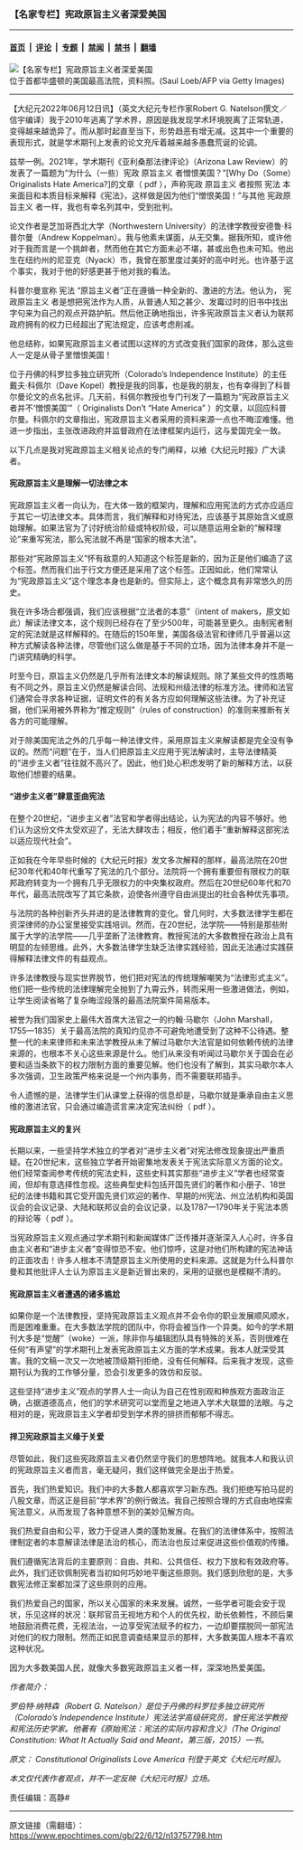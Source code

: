 ### 【名家专栏】宪政原旨主义者深爱美国

---

#### [首页](../../../..?n13757798) &nbsp;|&nbsp; [评论](../../../../../epoch-comment?n13757798) &nbsp;|&nbsp; [专题](../../../../../epoch-special?n13757798) &nbsp;|&nbsp; [禁闻](../../../../../epoch-news?n13757798) &nbsp;|&nbsp; [禁书](../../../../../books?n13757798) &nbsp;|&nbsp; [翻墙](https://github.com/gfw-breaker/nogfw/blob/master/README.md?n13757798)


<div><img alt="【名家专栏】宪政原旨主义者深爱美国" class="attachment-djy_600_400 size-djy_600_400 wp-post-image" src="https://i.epochtimes.com/assets/uploads/2022/06/id13757826-GettyImages-1211709881-600x400.jpg"/>
<div class="caption">
 位于首都华盛顿的美国最高法院，资料照。(Saul Loeb/AFP via Getty Images)
</div></div><hr/><div class="post_content" id="artbody" itemprop="articleBody">
 <!-- article content begin -->
 <p>
  【大纪元2022年06月12日讯】（英文大纪元专栏作家Robert G. Natelson撰文／信宇编译）我于2010年逃离了学术界，原因是我发现学术环境脱离了正常轨道，变得越来越诡异了。而从那时起直至当下，形势趋恶有增无减。这其中一个重要的表现形式，就是学术期刊上发表的论文充斥着越来越多愚蠢荒诞的论调。
 </p>
 <p>
  兹举一例。2021年，学术期刊《亚利桑那法律评论》（Arizona Law Review）的发表了一篇题为“为什么（一些）宪政
  <ok href="https://www.epochtimes.com/gb/tag/%E5%8E%9F%E6%97%A8%E4%B8%BB%E4%B9%89.html">
   原旨主义
  </ok>
  者憎恨美国？”[Why Do（Some）Originalists Hate America?]的文章（
  <ok href="https://arizonalawreview.org/pdf/63-4/63arizlrev1033.pdf" rel="noopener noreferrer" target="_blank">
   pdf
  </ok>
  ），声称宪政
  <ok href="https://www.epochtimes.com/gb/tag/%E5%8E%9F%E6%97%A8%E4%B8%BB%E4%B9%89.html">
   原旨主义
  </ok>
  者按照
  <ok href="https://www.epochtimes.com/gb/tag/%E5%AE%AA%E6%B3%95.html">
   宪法
  </ok>
  本来面目和本质目标来解释《宪法》，这样做是因为他们“憎恨美国！”与其他
  <ok href="https://www.epochtimes.com/gb/tag/%E5%AE%AA%E6%94%BF%E5%8E%9F%E6%97%A8%E4%B8%BB%E4%B9%89.html">
   宪政原旨主义
  </ok>
  者一样，我也有幸名列其中，受到批判。
 </p>
 <p>
  论文作者是芝加哥西北大学（Northwestern University）的法律学教授安德鲁‧科普尔曼（Andrew Koppelman）。我与他素未谋面，从无交集。据我所知，或许他对于我而言是一个挑衅者，然而他在其它方面未必不堪，甚或出色也未可知。他出生在纽约州的尼亚克（Nyack）市，我曾在那里度过美好的高中时光。也许基于这个事实，我对于他的好感更甚于他对我的看法。
 </p>
 <p>
  科普尔曼宣称
  <ok href="https://www.epochtimes.com/gb/tag/%E5%AE%AA%E6%B3%95.html">
   宪法
  </ok>
  “原旨主义者”正在遵循一种全新的、激进的方法。他认为，
  <ok href="https://www.epochtimes.com/gb/tag/%E5%AE%AA%E6%94%BF%E5%8E%9F%E6%97%A8%E4%B8%BB%E4%B9%89.html">
   宪政原旨主义
  </ok>
  者是想把宪法作为人质，从普通人知之甚少、发霉过时的旧书中找出字句来为自己的观点开路护航。然后他正确地指出，许多宪政原旨主义者认为联邦政府拥有的权力已经超出了宪法规定，应该考虑削减。
 </p>
 <p>
  他总结称，如果宪政原旨主义者试图以这样的方式改变我们国家的政体，那么这些人一定是从骨子里憎恨美国！
 </p>
 <p>
  位于丹佛的科罗拉多独立研究所（Colorado’s Independence Institute）的主任戴夫‧科佩尔（Dave Kopel）教授是我的同事，也是我的朋友，也有幸得到了科普尔曼论文的点名批评。几天前，科佩尔教授也专门刊发了一篇题为“宪政原旨主义者并不‘憎恨美国’”（
  <ok href="https://reason.com/volokh/2022/05/20/originalism-is-patriotic-and-practical/">
   Originalists Don’t “Hate America”
  </ok>
  ）的文章，以回应科普尔曼。科佩尔的文章指出，宪政原旨主义者采用的资料来源一点也不晦涩难懂。他进一步指出，主张改进政府并监督政府在法律框架内运行，这与爱国完全一致。
 </p>
 <p>
  以下几点是我对宪政原旨主义相关论点的专门阐释，以飨《大纪元时报》广大读者。
 </p>
 <h4>
  宪政原旨主义是理解一切法律之本
 </h4>
 <p>
  宪政原旨主义者一向认为，在大体一致的框架内，理解和应用宪法的方式亦应适应于其它一切法律文本。具体而言，我们解释和对待宪法，应该基于其原始含义或原始理解。如果法官为了讨好统治阶级或特权阶级，可以随意运用全新的“解释理论”来重写宪法，那么宪法就不再是“国家的根本大法”。
 </p>
 <p>
  那些对“宪政原旨主义”怀有敌意的人知道这个标签是新的，因为正是他们编造了这个标签。然而我们出于行文方便还是采用了这个标签。正因如此，他们常常认为“宪政原旨主义”这个理念本身也是新的。但实际上，这个概念具有非常悠久的历史。
 </p>
 <p>
  我在许多场合都强调，我们应该根据“立法者的本意”（intent of makers，原文如此）解读法律文本，这个规则已经存在了至少500年，可能甚至更久。由制宪者制定的宪法就是这样解释的。在随后的150年里，美国各级法官和律师几乎普遍以这种方式解读各种法律，尽管他们这么做是基于不同的立场，因为法律本身并不是一门讲究精确的科学。
 </p>
 <p>
  时至今日，原旨主义仍然是几乎所有法律文本的解读规则。除了某些文件的性质略有不同之外，原旨主义仍然是解读合同、法规和州级法律的标准方法。律师和法官们通常会寻求各种证据，证明文件的有关各方应如何理解这些法律。为了补充证据，他们采用被外界称为“推定规则”（rules of construction）的准则来推断有关各方的可能理解。
 </p>
 <p>
  对于除美国宪法之外的几乎每一种法律文件，采用原旨主义来解读都是完全没有争议的。然而“问题”在于，当人们把原旨主义应用于宪法解读时，主导法律精英的“进步主义者”往往就不高兴了。因此，他们处心积虑发明了新的解释方法，以获取他们想要的结果。
 </p>
 <h4>
  “进步主义者”肆意歪曲宪法
 </h4>
 <p>
  在整个20世纪，“进步主义者”法官和学者得出结论，认为宪法的内容不够好。他们认为这份文件太受欢迎了，无法大肆攻击；相反，他们着手“重新解释这部宪法以适应现代社会”。
 </p>
 <p>
  正如我在今年早些时候的《大纪元时报》发文多次解释的那样，最高法院在20世纪30年代和40年代重写了宪法的几个部分。法院将一个拥有重要但有限权力的联邦政府转变为一个拥有几乎无限权力的中央集权政府。然后在20世纪60年代和70年代，最高法院改写了其它条款，迫使各州遵守自由派提出的社会各种优先事项。
 </p>
 <p>
  与法院的各种创新齐头并进的是法律教育的变化。曾几何时，大多数法律学生都在资深律师的办公室里接受实践培训。然而，在20世纪，法学院——特别是那些附属于大学的法学院——几乎垄断了法律教育。教授宪法的大多数教授在政治上具有明显的左倾思维。此外，大多数法律学生缺乏法律实践经验，因此无法通过实践获得解释法律文件的有益观点。
 </p>
 <p>
  许多法律教授与现实世界脱节，他们把对宪法的传统理解嘲笑为“法律形式主义”。他们把一些传统的法律理解完全抛到了九霄云外，转而采用一些激进做法，例如，让学生阅读省略了复杂晦涩段落的最高法院案件简易版本。
 </p>
 <p>
  被誉为我们国家史上最伟大首席大法官之一的约翰‧马歇尔（John Marshall，1755—1835）关于最高法院的真知灼见亦不可避免地遭受到了这种不公待遇。整整一代的未来律师和未来法学教授从未了解过马歇尔大法官是如何依赖传统的法律来源的，也根本不关心这些来源是什么。他们从来没有听闻过马歇尔关于国会在必要和适当条款下的权力限制方面的重要见解。他们也没有了解到，其实马歇尔本人多次强调，卫生政策严格来说是一个州内事务，而不需要联邦插手。
 </p>
 <p>
  令人遗憾的是，法律学生们从课堂上获得的信息却是，马歇尔就是秉承自由主义思维的激进法官，只会通过编造谎言来决定宪法纠纷（
  <ok href="https://i2i.org/wp-content/uploads/Marshall-SOR-final.pdf" rel="noopener noreferrer" target="_blank">
   pdf
  </ok>
  ）。
 </p>
 <h4>
  宪政原旨主义的复兴
 </h4>
 <p>
  长期以来，一些坚持学术独立的学者对“进步主义者”对宪法修改现象提出严重质疑。在20世纪末，这些独立学者开始密集地发表关于宪法实际意义方面的论文。他们经常查阅参考传统的宪法史料，这些史料其实那些“进步主义”学者也经常查阅，但却有意选择性忽视。这些典型史料包括开国先贤们的著作和小册子、18世纪的法律书籍和其它受开国先贤们欢迎的著作、早期的州宪法、州立法机构和英国议会的会议记录、大陆和联邦议会的会议记录，以及1787—1790年关于宪法本质的辩论等（
  <ok href="https://i2i.org/wp-content/uploads/Originalist-Bibliography-2016-0930.pdf" rel="noopener noreferrer" target="_blank">
   pdf
  </ok>
  ）。
 </p>
 <p>
  当宪政原旨主义观点通过学术期刊和新闻媒体广泛传播并逐渐深入人心时，许多自由主义者和“进步主义者”变得惊恐不安。他们惊呼，这是对他们所构建的宪法神话的正面攻击！许多人根本不清楚原旨主义所使用的史料来源。这就是为什么科普尔曼和其他批评人士认为原旨主义是新近冒出来的，采用的证据也是模糊不清的。
 </p>
 <h4>
  宪政原旨主义者遭遇的诸多尴尬
 </h4>
 <p>
  如果你是一个法律教授，坚持宪政原旨主义观点并不会令你的职业发展顺风顺水，而是困难重重。在大多数法学院的团队中，你将会被当作一个异类。如今的学术期刊大多是“觉醒”（woke）一派，除非你与编辑团队具有特殊的关系，否则很难在任何“有声望”的学术期刊上发表宪政原旨主义方面的学术成果。我本人就深受其害。我的文稿一次又一次地被顶级期刊拒绝，没有任何解释。后来我才发现，这些期刊认为我的工作够分量，恐会引发更多的效仿和反驳。
 </p>
 <p>
  这些坚持“进步主义”观点的学界人士一向认为自己在性别观和种族观方面政治正确，占据道德高点，他们的学术研究可以堂而皇之地进入学术大联盟的法眼。与之相对的是，宪政原旨主义学者却受到学术界的排挤而郁郁不得志。
 </p>
 <h4>
  捍卫宪政原旨主义缘于关爱
 </h4>
 <p>
  尽管如此，我们这些宪政原旨主义者仍然坚守我们的思想阵地。就我本人和我认识的宪政原旨主义者而言，毫无疑问，我们这样做完全是出于热爱。
 </p>
 <p>
  首先，我们热爱知识。我们中的大多数人都喜欢学习新东西。我们拒绝写拍马屁的八股文章，而这正是目前“学术界”的例行做法。我自己按照合理的方式自由地探索宪法意义，从而发现了各种意想不到的美妙见解方向。
 </p>
 <p>
  我们热爱自由和公平，致力于促进人类的蓬勃发展。在我们的法律体系中，按照法律制定者的本意解读法律是法治的核心，而法治也反过来促进这些价值观的传播。
 </p>
 <p>
  我们遵循宪法背后的主要原则：自由、共和、公共信任、权力下放和有效政府等。此外，我们还钦佩制宪者当初如何巧妙地平衡这些原则。我们感到欣慰的是，大多数宪法修正案都加深了这些原则的应用。
 </p>
 <p>
  我们热爱自己的国家，所以关心国家的未来发展。诚然，一些学者可能会安于现状，乐见这样的状况：联邦官员无视地方和个人的优先权，助长依赖性，不顾后果地鼓励消费花费，无视法治，一边享受宪法赋予的权力，一边却要摆脱同一部宪法对他们的权力限制。然而正如民意调查结果显示的那样，大多数美国人根本不喜欢这种状况。
 </p>
 <p>
  因为大多数美国人民，就像大多数宪政原旨主义者一样，深深地热爱美国。
 </p>
 <p>
  <em>
   作者简介：
  </em>
 </p>
 <p>
  <em>
   罗伯特‧纳特森（Robert G. Natelson）是位于丹佛的科罗拉多独立研究所（Colorado’s Independence Institute）宪法法学高级研究员，曾任宪法学教授和宪法历史学家。他著有《原始宪法：宪法的实际内容和含义》（The Original Constitution: What It Actually Said and Meant，第三版，2015）一书。
  </em>
 </p>
 <p>
  <em>
   原文：
   <ok href="https://www.theepochtimes.com/constitutional-originalists-love-america_4493682.html?utm_source=ai&amp;utm_medium=search" rel="noopener noreferrer" target="_blank">
    Constitutional Originalists Love America
   </ok>
   刊登于英文《大纪元时报》。
  </em>
 </p>
 <p>
  <em>
   本文仅代表作者观点，并不一定反映《大纪元时报》立场。
  </em>
 </p>
 <p>
  责任编辑：高静#
 </p>
 <!-- article content end -->
 <div id="below_article_ad">
 </div>
</div>


---

原文链接（需翻墙）：https://www.epochtimes.com/gb/22/6/12/n13757798.htm